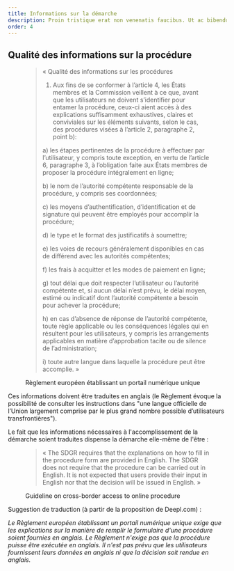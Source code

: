 ```yaml
---
title: Informations sur la démarche
description: Proin tristique erat non venenatis faucibus. Ut ac bibendum arcu
order: 4
---
```


## Qualité des informations sur la procédure

<figure class="fr-quote">
	<blockquote>
		<p>« Qualité des informations sur les procédures

1.   Aux fins de se conformer à l’article 4, les États membres et la Commission veillent à ce que, avant que les utilisateurs ne doivent s’identifier pour entamer la procédure, ceux-ci aient accès à des explications suffisamment exhaustives, claires et conviviales sur les éléments suivants, selon le cas, des procédures visées à l’article 2, paragraphe 2, point b):

a)	les étapes pertinentes de la procédure à effectuer par l’utilisateur, y compris toute exception, en vertu de l’article 6, paragraphe 3, à l’obligation faite aux États membres de proposer la procédure intégralement en ligne;

b)	le nom de l’autorité compétente responsable de la procédure, y compris ses coordonnées;

c)	les moyens d’authentification, d’identification et de signature qui peuvent être employés pour accomplir la procédure;

d)	le type et le format des justificatifs à soumettre;

e)	les voies de recours généralement disponibles en cas de différend avec les autorités compétentes;

f)	les frais à acquitter et les modes de paiement en ligne;

g)	tout délai que doit respecter l’utilisateur ou l’autorité compétente et, si aucun délai n’est prévu, le délai moyen, estimé ou indicatif dont l’autorité compétente a besoin pour achever la procédure;

h)	en cas d’absence de réponse de l’autorité compétente, toute règle applicable ou les conséquences légales qui en résultent pour les utilisateurs, y compris les arrangements applicables en matière d’approbation tacite ou de silence de l’administration;

i)	toute autre langue dans laquelle la procédure peut être accomplie.
 »</p>
	</blockquote>
	<figcaption>
		<p class=“fr-quote__source”>Règlement européen établissant un portail numérique unique</p>
	</figcaption>
</figure>

Ces informations doivent être traduites en anglais (le Règlement évoque la possibilité de consulter les instructions dans "une langue officielle de l’Union largement comprise par le plus grand nombre possible d’utilisateurs transfrontières").

Le fait que les informations nécessaires à l'accomplissement de la démarche soient traduites dispense la démarche elle-même de l'être :

<figure class="fr-quote">
	<blockquote>
		<p>« The SDGR requires that the explanations on how to fill in the procedure form are provided in English. The SDGR does not require that the procedure can be carried out in English. It is not expected that users provide their input in English nor that the decision will be issued in English. »</p>
	</blockquote>
	<figcaption>
		<p class=“fr-quote__source”>Guideline on cross-border access to online procedure</p>
	</figcaption>
</figure>

Suggestion de traduction (à partir de la proposition de Deepl.com) :

*Le Règlement européen établissant un portail numérique unique exige que les explications sur la manière de remplir le formulaire d'une procédure soient fournies en anglais. Le Règlement n'exige pas que la procédure puisse être exécutée en anglais. Il n'est pas prévu que les utilisateurs fournissent leurs données en anglais ni que la décision soit rendue en anglais.*

